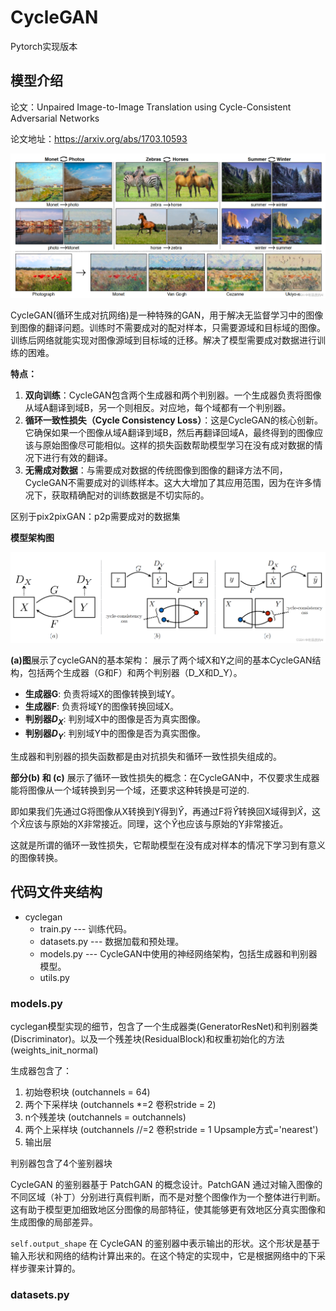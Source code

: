 # CycleGAN
Pytorch实现版本

## 模型介绍
论文：Unpaired Image-to-Image Translation using Cycle-Consistent Adversarial Networks

论文地址：https://arxiv.org/abs/1703.10593

![img.png](assets/img.png)

CycleGAN(循环生成对抗网络)是一种特殊的GAN，用于解决无监督学习中的图像到图像的翻译问题。训练时不需要成对的配对样本，只需要源域和目标域的图像。训练后网络就能实现对图像源域到目标域的迁移。解决了模型需要成对数据进行训练的困难。

**特点：**

1. **双向训练**：CycleGAN包含两个生成器和两个判别器。一个生成器负责将图像从域A翻译到域B，另一个则相反。对应地，每个域都有一个判别器。
2. **循环一致性损失（Cycle Consistency Loss）**：这是CycleGAN的核心创新。它确保如果一个图像从域A翻译到域B，然后再翻译回域A，最终得到的图像应该与原始图像尽可能相似。这样的损失函数帮助模型学习在没有成对数据的情况下进行有效的翻译。
3. **无需成对数据**：与需要成对数据的传统图像到图像的翻译方法不同，CycleGAN不需要成对的训练样本。这大大增加了其应用范围，因为在许多情况下，获取精确配对的训练数据是不切实际的。

区别于pix2pixGAN：p2p需要成对的数据集

**模型架构图**

![img](assets/68873220482849de9624f9deb6a9b80b.png)

**(a)图**展示了cycleGAN的基本架构： 展示了两个域X和Y之间的基本CycleGAN结构，包括两个生成器（G和F）和两个判别器（D_X和D_Y）。

- **生成器G**: 负责将域X的图像转换到域Y。
- **生成器F**: 负责将域Y的图像转换回域X。
- **判别器$D_X$**: 判别域X中的图像是否为真实图像。
- **判别器$D_Y$**: 判别域Y中的图像是否为真实图像。

生成器和判别器的损失函数都是由对抗损失和循环一致性损失组成的。

**部分(b) 和 (c)** 展示了循环一致性损失的概念：在CycleGAN中，不仅要求生成器能将图像从一个域转换到另一个域，还要求这种转换是可逆的. 

即如果我们先通过G将图像从X转换到Y得到$\hat{Y}$，再通过F将$\hat{Y}$转换回X域得到$\hat{X}$，这个$\hat{X}$应该与原始的X非常接近。同理，这个$\hat{Y}$也应该与原始的Y非常接近。

这就是所谓的循环一致性损失，它帮助模型在没有成对样本的情况下学习到有意义的图像转换。

## 代码文件夹结构

* cyclegan
    * train.py --- 训练代码。
    * datasets.py --- 数据加载和预处理。
    * models.py   --- CycleGAN中使用的神经网络架构，包括生成器和判别器模型。
    * utils.py

###  models.py

cyclegan模型实现的细节，包含了一个生成器类(GeneratorResNet)和判别器类(Discriminator)。以及一个残差块(ResidualBlock)和权重初始化的方法(weights_init_normal)

生成器包含了：

1. 初始卷积块 (outchannels = 64)
2. 两个下采样块 (outchannels \*=2  卷积stride = 2)
3. n个残差块  (outchannels = outchannels)
4. 两个上采样块  (outchannels //=2  卷积stride = 1 Upsample方式='nearest')
5. 输出层

判别器包含了4个鉴别器块

CycleGAN 的鉴别器基于 PatchGAN 的概念设计。PatchGAN 通过对输入图像的不同区域（补丁）分别进行真假判断，而不是对整个图像作为一个整体进行判断。这有助于模型更加细致地区分图像的局部特征，使其能够更有效地区分真实图像和生成图像的局部差异。

`self.output_shape` 在 CycleGAN 的鉴别器中表示输出的形状。这个形状是基于输入形状和网络的结构计算出来的。在这个特定的实现中，它是根据网络中的下采样步骤来计算的。

### datasets.py

